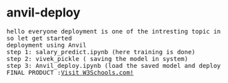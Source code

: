 # anvil-deploy
<pre>
hello everyone deployment is one of the intresting topic in Data science 
so let get started 
deployment using Anvil
step 1: salary_predict.ipynb (here training is done)  
step 2: vivek_pickle ( saving the model in system)
step 3: Anvil_deploy.ipynb (load the saved model and deploy in web through anvil -ai)
FINAL PRODUCT :<a href="https://www.w3schools.com">Visit W3Schools.com!</a>
</pre>

